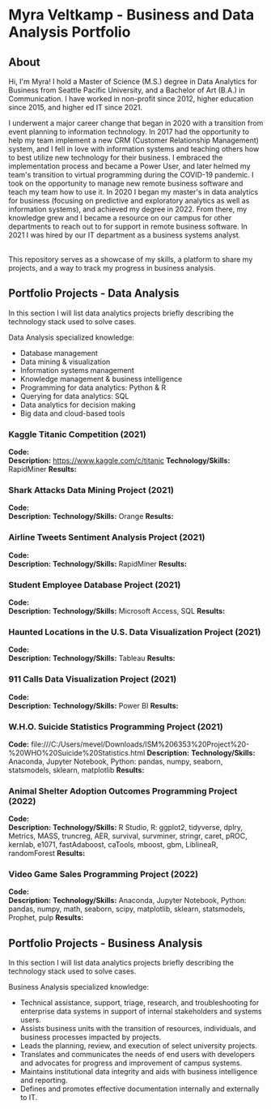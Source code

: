 # Myra Veltkamp - Business and Data Analysis Portfolio 

## About

Hi, I'm Myra! I hold a Master of Science (M.S.) degree in Data Analytics for Business from Seattle Pacific University, and a Bachelor of Art (B.A.) in Communication. I have worked in non-profit since 2012, higher education since 2015, and higher ed IT since 2021. 

I underwent a major career change that began in 2020 with a transition from event planning to information technology. In 2017 had the opportunity to help my team implement a new CRM (Customer Relationship Management) system, and I fell in love with information systems and teaching others how to best utilize new technology for their business. I embraced the implementation process and became a Power User, and later helmed my team's transition to virtual programming during the COVID-19 pandemic. I took on the opportunity to manage new remote business software and teach my team how to use it. In 2020 I began my master's in data analytics for business (focusing on predictive and exploratory analytics as well as information systems), and achieved my degree in 2022. From there, my knowledge grew and I became a resource on our campus for other departments to reach out to for support in remote business software. In 2021 I was hired by our IT department as a business systems analyst.

<br>
This repository serves as a showcase of my skills, a platform to share my projects, and a way to track my progress in business analysis.  
<br>

## Portfolio Projects - Data Analysis
In this section I will list data analytics projects briefly describing the technology stack used to solve cases.

Data Analysis specialized knowledge:
- Database management
- Data mining & visualization
- Information systems management
- Knowledge management & business intelligence
- Programming for data analytics: Python & R
- Querying for data analytics: SQL
- Data analytics for decision making
- Big data and cloud-based tools

### Kaggle Titanic Competition (2021)
**Code:**    
**Description:** https://www.kaggle.com/c/titanic
**Technology/Skills:** RapidMiner 
**Results:** 

### Shark Attacks Data Mining Project (2021)
**Code:**    
**Description:** 
**Technology/Skills:** Orange
**Results:** 

### Airline Tweets Sentiment Analysis Project (2021)
**Code:**    
**Description:** 
**Technology/Skills:** RapidMiner
**Results:** 

### Student Employee Database Project (2021)
**Code:**    
**Description:** 
**Technology/Skills:** Microsoft Access, SQL
**Results:** 

### Haunted Locations in the U.S. Data Visualization Project (2021)
**Code:**    
**Description:** 
**Technology/Skills:** Tableau
**Results:** 

### 911 Calls Data Visualization Project (2021)
**Code:**    
**Description:** 
**Technology/Skills:** Power BI
**Results:** 

### W.H.O. Suicide Statistics Programming Project (2021)
**Code:** file:///C:/Users/mevel/Downloads/ISM%206353%20Project%20-%20WHO%20Suicide%20Statistics.html
**Description:** 
**Technology/Skills:** Anaconda, Jupyter Notebook, Python: pandas, numpy, seaborn, statsmodels, sklearn, matplotlib
**Results:** 

### Animal Shelter Adoption Outcomes Programming Project (2022)
**Code:**    
**Description:** 
**Technology/Skills:** R Studio, R: ggplot2, tidyverse, dplry, Metrics, MASS, truncreg, AER, survival, survminer, stringr, caret, pROC, kernlab, e1071, fastAdaboost, caTools, mboost, gbm, LiblineaR, randomForest
**Results:** 

### Video Game Sales Programming Project (2022)
**Code:**    
**Description:** 
**Technology/Skills:** Anaconda, Jupyter Notebook, Python: pandas, numpy, math, seaborn, scipy, matplotlib, sklearn, statsmodels, Prophet, pulp
**Results:** 






## Portfolio Projects - Business Analysis
In this section I will list data analytics projects briefly describing the technology stack used to solve cases.

Business Analysis specialized knowledge:
- Technical assistance, support, triage, research, and troubleshooting for enterprise data systems in support of internal stakeholders and systems users.
- Assists business units with the transition of resources, individuals, and business processes impacted by projects. 
- Leads the planning, review, and execution of select university projects. 
- Translates and communicates the needs of end users with developers and advocates for progress and improvement of campus systems.
- Maintains institutional data integrity and aids with business intelligence and reporting.
- Defines and promotes effective documentation internally and externally to IT.

















